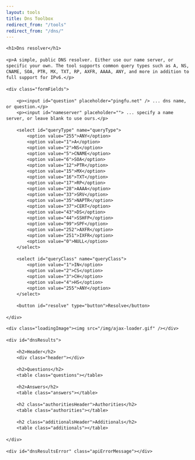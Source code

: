```yaml
---
layout: tools
title: Dns Toolbox
redirect_from: "/tools"
redirect_from: "/dns/"
---
```



<section id="dns-toolbox">

    <h1>Dns resolver</h1>

    <p>A simple, public DNS resolver. Either use our name server, or specific your own. The tool supports common query types such as A, NS, CNAME, SOA, PTR, MX, TXT, RP, AXFR, AAAA, ANY, and more in addition to full support for IPv6.</p>

    <div class="formFields">

        <p><input id="question" placeholder="pingfu.net" /> ... dns name, or question.</p>
        <p><input id="nameserver" placeholder=""> ... specify a name server, or leave blank to use ours.</p>

        <select id="queryType" name="queryType">
            <option value="255">ANY</option>
            <option value="1">A</option>
            <option value="2">NS</option>
            <option value="5">CNAME</option>
            <option value="6">SOA</option>
            <option value="12">PTR</option>
            <option value="15">MX</option>
            <option value="16">TXT</option>
            <option value="17">RP</option>
            <option value="28">AAAA</option>
            <option value="33">SRV</option>
            <option value="35">NAPTR</option>
            <option value="37">CERT</option>
            <option value="43">DS</option>
            <option value="44">SSHFP</option>
            <option value="99">SPF</option>
            <option value="252">AXFR</option>
            <option value="251">IXFR</option>
            <option value="0">NULL</option>
        </select>

        <select id="queryClass" name="queryClass">
            <option value="1">IN</option>
            <option value="2">CS</option>
            <option value="3">CH</option>
            <option value="4">HS</option>
            <option value="255">ANY</option>
        </select>

        <button id="resolve" type="button">Resolve</button>

    </div>

</section>







<section id="dns-toolbox-answers">

    <div class="loadingImage"><img src="/img/ajax-loader.gif" /></div>

    <div id="dnsResults">

        <h2>Header</h2>
        <div class="header"></div>

        <h2>Questions</h2>
        <table class="questions"></table>

        <h2>Answers</h2>
        <table class="answers"></table>

        <h2 class="authoritiesHeader">Authorities</h2>
        <table class="authorities"></table>

        <h2 class="additionalsHeader">Additionals</h2>
        <table class="additionals"></table>

    </div>

    <div id="dnsResultsError" class="apiErrorMessage"></div>

</section>






<script type="text/javascript">

    function init()
    {
        $("#dnsResults").hide();
        $("#dnsResultsError").hide();
        $("#dns-toolbox-answers").hide();
        $(".loadingImage").hide();

        var userQuestion = getParameterByName("question");
        var userType = getParameterByName("type");
        var userClass = getParameterByName("class");
        var userServer = getParameterByName("server");

        if (userQuestion != null)
        {
            userQuestion = decodeURIComponent(userQuestion);
            $("#question").val(userQuestion);

            if (userType != null) {
                userType = decodeURIComponent(userType).toUpperCase();
                $("#queryType option").filter(function(index) { return $(this).text() === userType; }).attr('selected', 'selected');
            }

            if (userClass != null) {
                userClass = decodeURIComponent(userClass).toUpperCase();
                $("#queryClass option").filter(function(index) { return $(this).text() === userClass; }).attr('selected', 'selected');
            }

            if (userServer != null) {
                userServer = decodeURIComponent(userServer);
                $("#nameserver").val(userServer);
            }

            resolve(userQuestion, userType, userClass, userServer);
        }
    }

    function resolve(question, recordType, recordClass, server)
    {
        var queryQuestion = question    == null ? "" : 'query='   + encodeURIComponent(question);
        var queryType     = recordType  == null ? "" : '&type='   + encodeURIComponent(recordType);
        var queryClass    = recordClass == null ? "" : '&class='  + encodeURIComponent(recordClass);
        var queryServer   = server      == null ? "" : "&server=" + encodeURIComponent(server);
        var query         = queryQuestion + queryClass + queryType + queryServer;

        console.log(query);

        $("#dns-toolbox-answers").show();
        $(".loadingImage").show();
        $("#dnsResultsError").hide();

        /* clear outputs */
        $("#dnsResults .header").html('');
        $("#dnsResults .questions").html('');
        $("#dnsResults .answers").html('');
        $("#dnsResults .authorities").html('');
        $("#dnsResults .additionals").html('');

        $.ajax({
            type: 'GET',
            url: '//pingfu-api.azurewebsites.net/2017-08/?method=dig&format=jsonp&callback=?&' + query,
            jsonpCallback: 'jsonCallback',
            contentType: "application/json",
            dataType: 'jsonp',
            success: function(json)
            {
                $(".loadingImage").hide();
                $("#dns-toolbox-answers").show();

                if (json.Code == 429 || json.Code == 401)
                {
                    $("#dnsResults").hide();
                    $("#dnsResultsError").show();
                    $("#dnsResultsError").html(json.Message);
                }
                else if (json.Error != '')
                {
                    $("#dnsResults").hide();
                    $("#dnsResultsError").show();
                    $("#dnsResultsError").html(json.Error);
                }
                else
                {
                    $("#dnsResults").show();
                    $(".authoritiesHeader").show();
                    $(".additionalsHeader").show();

                    /* HEADER */
                    $("#dnsResults .header")
                        .append($('<p>').text(json.TimeStampString))
                        .append($('<p>').text('pingfu.net queried @' + json.ServerAddress + '#' + json.ServerPortNumber + ' for \'' + question + '\' type ' + translateType(json.Questions[0].QType)))
                        .append($('<p>').text('->>HEADER<<- opcode: ' + json.Header.OpCode + ', status: NoError, id: ' + json.Header.Id))
                        .append($('<p>').text('QUERY: ' + json.Header.QuestionCount + ' ANSWER: ' + json.Header.AnswerCount + ' AUTHORITY: ' + json.Header.NameserverCount + ' ADDITIONAL: ' + json.Header.AdditionalRecordsCount + ' '));

                    /* QUESTIONS */
                    json.Questions.forEach(function(entry) {
                        $("#dnsResults .questions").append((
                            $('<tr>')
                            .append($('<td>').text(entry.QName))
                            .append($('<td>').text(translateClass(entry.QClass)))
                            .append($('<td>').text(translateType(entry.QType)))
                            ));
                    });

                    /* ANSWERS */
                    json.Answers.forEach(function(entry) {
                        $("#dnsResults .answers").append(tabuliseDns(entry));
                    });

                    /* AUTHORITIES */
                    json.Authorities.forEach(function(entry) {
                        $("#dnsResults .authorities").append(tabuliseDns(entry));
                    });
                    if (json.Authorities.length == 0) { $(".authoritiesHeader").hide(); }

                    /* ADDITIONALS */
                    json.Additionals.forEach(function(entry) {
                        $("#dnsResults .additionals").append(tabuliseDns(entry));
                    });
                    if (json.Additionals.length == 0) { $(".additionalsHeader").hide(); }
                }
            },
            error: function(e)
            {
                $(".loadingImage").hide();
                $("#dns-toolbox-answers").show();
                $("#dnsResults").hide();
                $("#dnsResultsError").show();
                $("#dnsResultsError").html(e.message);
            }
        });
    }

    function tabuliseDns(entry)
    {
        var recordType = translateType(entry.Type);

        var col = $('<tr>');
        $.each(entry.Record, function(key, value)
        {
            if (value != null)
            {                
                if (recordType == "CNAME" || recordType == "NS" || recordType == "SOA")
                {
                    if (typeof value == "string" && value.endsWith("."))
                    {
                        col.append($('<td>').append($("<a />", { href : "?question=" + value, class : "cname", text : value })));
                        return;
                    }
                }
                col.append($('<td>').text(value));
            }
        });

        var row = $('<tr>')
            .append($('<td>').text(entry.Name))
            .append($('<td>').text(entry.TTL))
            .append($('<td>').text(translateClass(entry.Class)))
            .append($('<td>').text(recordType))
            .append($('<td>').append($('<table>').addClass("childTable").append(col)));

        return row;
    }

    function translateType(dnsType)
    {
        var typeEnum = 
        {
            'A' : 1,
            'NS' : 2,
            'MD' : 3,
            'MF' : 4,
            'CNAME' : 5,
            'SOA' : 6,
            'MB' : 7,
            'MG' : 8,
            'MR' : 9,
            'NULL' : 10,
            'WKS' : 11,
            'PTR' : 12,
            'HINFO' : 13,
            'MINFO' : 14,
            'MX' : 15,
            'TXT' : 16,
            'RP' : 17,
            'AFSDB' : 18,
            'X25' : 19,
            'ISDN' : 20,
            'RT' : 21,
            'NSAP' : 22,
            'NSAPPTR' : 23,
            'SIG' : 24,
            'KEY' : 25,
            'PX' : 26,
            'GPOS' : 27,
            'AAAA' : 28,
            'LOC' : 29,
            'NXT' : 30,
            'EID' : 31,
            'NIMLOC' : 32,
            'SRV' : 33,
            'ATMA' : 34,
            'NAPTR' : 35,
            'KX' : 36,
            'CERT' : 37,
            'A6' : 38,
            'DNAME' : 39,
            'SINK' : 40,
            'OPT' : 41,
            'APL' : 42,
            'DS' : 43,
            'SSHFP' : 44,
            'IPSECKEY' : 45,
            'RRSIG' : 46,
            'NSEC' : 47,
            'DNSKEY' : 48,
            'DHCID' : 49,
            'NSEC3' : 50,
            'NSEC3PARAM' : 51,
            'HIP' : 55,
            'SPF' : 99,
            'UINFO' : 100,
            'UID' : 101,
            'GID' : 102,
            'UNSPEC' : 103,
            'TKEY' : 249,
            'TSIG' : 250,
            'TA' : 32768,
            'DLV' : 32769,
            'IXFR' : 251,
            'AXFR' : 252,
            'MAILB' : 253,
            'MAILA' : 254,
            'ANY' : 255
        }
        return translateEnum(typeEnum, dnsType);
    }

    function translateClass(dnsClass)
    {
        var classEnum = 
        {
            'IN' : 1,
            'CS' : 2,
            'CH' : 3,
            'HS' : 4,
            'ANY' : 255
        }
        return translateEnum(classEnum, dnsClass);
    }

    function translateEnum(enumtype, enumvalue)
    {
        for (var enumName in enumtype)
        {
            if (enumtype[enumName] == enumvalue)
            {
                return enumName;
            }
        }
    }

    String.prototype.endsWith = function(suffix) {
        return this.indexOf(suffix, this.length - suffix.length) !== -1;
    };

    function getParameterByName(name) {
        var match = RegExp("[?&]" + name + "=([^&]*)").exec(window.location.search);
        return match && decodeURIComponent(match[1].replace(/\+/g, " "));
    }

    function updateParameterByName(uri, key, value) {
        var re = new RegExp("([?&])" + key + "=.*?(&|$)", "i");
        var separator = uri.indexOf('?') !== -1 ? "&" : "?";

        if (uri.match(re)) {
            return uri.replace(re, '$1' + key + "=" + value + '$2');
        }
        else {
            return uri + separator + key + "=" + value;
        }
    }

    $("#resolve").click(function (e) {

        e.preventDefault();
        
        var userQuestion = ($("#question").val() == "") ? "pingfu.net" : $("#question").val();
        var userType = translateType($("#queryType").val());
        var userClass = translateClass($("#queryClass").val());
        var userServer = $("#nameserver").val();

        if (userType == "ANY") userType = null;
        if (userClass === "IN") userClass = null;
        if (userServer == "") userServer = null;

        var queryQuestion = userQuestion == null ? "" : "question=" + encodeURIComponent(userQuestion);
        var queryType     = userType     == null ? "" : "&type="    + encodeURIComponent(userType);
        var queryClass    = userClass    == null ? "" : "&class="   + encodeURIComponent(userClass);
        var queryServer   = userServer   == null ? "" : "&server="  + encodeURIComponent(userServer);

        /* navigate */
        window.location.search = queryQuestion + queryClass + queryType + queryServer;
    });

    init();

</script>

